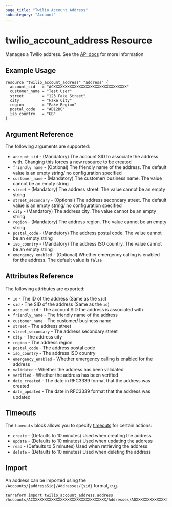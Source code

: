 ```yaml
---
page_title: "Twilio Account Address"
subcategory: "Account"
---
```


# twilio_account_address Resource

Manages a Twilio address. See the [API docs](https://www.twilio.com/docs/usage/api/address) for more information

## Example Usage

```hcl
resource "twilio_account_address" "address" {
  account_sid   = "ACXXXXXXXXXXXXXXXXXXXXXXXXXXXXXXXX"
  customer_name = "Test User"
  street        = "123 Fake Street"
  city          = "Fake City"
  region        = "Fake Region"
  postal_code   = "AB12DC"
  iso_country   = "GB"
}
```

## Argument Reference

The following arguments are supported:

- `account_sid` - (Mandatory) The account SID to associate the address with. Changing this forces a new resource to be created
- `friendly_name` - (Optional) The friendly name of the address. The default value is an empty string/ no configuration specified
- `customer_name` - (Mandatory) The customer/ business name. The value cannot be an empty string
- `street` - (Mandatory) The address street. The value cannot be an empty string
- `street_secondary` - (Optional) The address secondary street. The default value is an empty string/ no configuration specified
- `city` - (Mandatory) The address city. The value cannot be an empty string
- `region` - (Mandatory) The address region. The value cannot be an empty string
- `postal_code` - (Mandatory) The address postal code. The value cannot be an empty string
- `iso_country` - (Mandatory) The address ISO country. The value cannot be an empty string
- `emergency_enabled` - (Optional) Whether emergency calling is enabled for the address. The default value is `false`

## Attributes Reference

The following attributes are exported:

- `id` - The ID of the address (Same as the `sid`)
- `sid` - The SID of the address (Same as the `id`)
- `account_sid` - The account SID the address is associated with
- `friendly_name` - The friendly name of the address
- `customer_name` - The customer/ business name
- `street` - The address street
- `street_secondary` - The address secondary street
- `city` - The address city
- `region` - The address region
- `postal_code` - The address postal code
- `iso_country` - The address ISO country
- `emergency_enabled` - Whether emergency calling is enabled for the address
- `validated` - Whether the address has been validated
- `verified` - Whether the address has been verified
- `date_created` - The date in RFC3339 format that the address was created
- `date_updated` - The date in RFC3339 format that the address was updated

## Timeouts

The `timeouts` block allows you to specify [timeouts](https://www.terraform.io/docs/configuration/resources.html#timeouts) for certain actions:

- `create` - (Defaults to 10 minutes) Used when creating the address
- `update` - (Defaults to 10 minutes) Used when updating the address
- `read` - (Defaults to 5 minutes) Used when retrieving the address
- `delete` - (Defaults to 10 minutes) Used when deleting the address

## Import

An address can be imported using the `/Accounts/{addressSid}/Addresses/{sid}` format, e.g.

```shell
terraform import twilio_account_address.address /Accounts/ACXXXXXXXXXXXXXXXXXXXXXXXXXXXXXXXX/Addresses/ADXXXXXXXXXXXXXXXXXXXXXXXXXXXXXXXX
```
